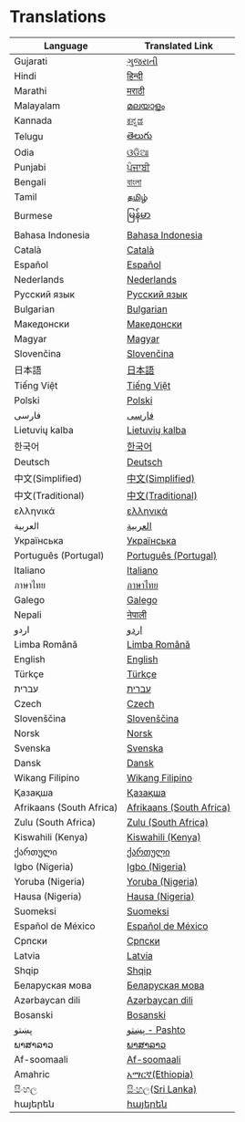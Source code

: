 # Translations

| Language                 | Translated Link                               |
|--------------------------|-----------------------------------------------|
| Gujarati                 | [ગુજરાતી](README.guj.md)                      |
| Hindi                    | [हिन्दी](README.hi.md)                        |
| Marathi                  | [मराठी](README.mr.md)                         |
| Malayalam                | [മലയാളം](README.ml.md)                        |
| Kannada                  | [ಕನ್ನಡ](README.ka.md)                         |
| Telugu                   | [తెలుగు](README.te.md)                        |
| Odia                     | [ଓଡିଆ](README.od.md)                          |
| Punjabi                  | [ਪੰਜਾਬੀ](README.pb.md)                        |
| Bengali                  | [বাংলা](README.bn.md)                         |
| Tamil                    | [தமிழ்](README.ta.md)                         |
| Burmese                  | [မြန်မာ](README.mm_unicode.md)                |
| Bahasa Indonesia         | [Bahasa Indonesia](README.id.md)              |
| Català                   | [Català](README.ca.md)                        |
| Español                  | [Español](README.es.md)                       |
| Nederlands               | [Nederlands](README.nl.md)                    |
| Русский язык             | [Русский язык](README.ru.md)                  |
| Bulgarian                | [Bulgarian](README.bg.md)                     |
| Македонски               | [Македонски](README.mk.md)                    |
| Magyar                   | [Magyar](README.hu.md)                        |
| Slovenčina               | [Slovenčina](README.slk.md)                   |
| 日本語                      | [日本語](README.ja.md)                           |
| Tiếng Việt               | [Tiếng Việt](README.vn.md)                    |
| Polski                   | [Polski](README.pl.md)                        |
| فارسی                    | [فارسی](README.fa.md)                         |
| Lietuvių kalba           | [Lietuvių kalba](README.lt.md)                |
| 한국어                      | [한국어](README.ko.md)                           |
| Deutsch                  | [Deutsch](README.de.md)                       |
| 中文(Simplified)           | [中文(Simplified)](README.zh-cn.md)             |
| 中文(Traditional)          | [中文(Traditional)](README.zh-tw.md)            |
| ελληνικά                 | [ελληνικά](README.gr.md)                      |
| العربية                  | [العربية](README.ar.md)                       |
| Українська               | [Українська](README.ua.md)                    |
| Português (Portugal)     | [Português (Portugal)](README.pt-pt.md)       |
| Italiano                 | [Italiano](README.it.md)                      |
| ภาษาไทย                  | [ภาษาไทย](README.th.md)                       |
| Galego                   | [Galego](README.gl.md)                        |
| Nepali                   | [नेपाली](README.np.md)                        |
| اردو                     | [اردو](README.ur.md)                          |
| Limba Română             | [Limba Română](README.ro.md)                  |
| English                  | [English](../README.md)                       |
| Türkçe                   | [Türkçe](README.tr.md)                        |
| עברית                    | [עברית](README.hb.md)                         |
| Czech                    | [Czech](README.cs.md)                         |
| Slovenščina              | [Slovenščina](README.sl.md)                   |
| Norsk                    | [Norsk](README.no.md)                         |
| Svenska                  | [Svenska](README.se.md)                       |
| Dansk                    | [Dansk](README.da.md)                         |
| Wikang Filipino          | [Wikang Filipino](README.tl.md)               |
| Қазақша                  | [Қазақша](README.kz.md)                       |
| Afrikaans (South Africa) | [Afrikaans (South Africa)](README.afk.md)     |
| Zulu (South Africa)      | [Zulu (South Africa)](README.zul.md)          |
| Kiswahili (Kenya)        | [Kiswahili (Kenya)](README.kws.md)            |
| ქართული                  | [ქართული](README.ge.md)                       |
| Igbo (Nigeria)           | [Igbo (Nigeria)](README.igb.md)               |
| Yoruba (Nigeria)         | [Yoruba (Nigeria)](README.yor.md)             |
| Hausa (Nigeria)          | [Hausa (Nigeria)](README.hau.md)              |
| Suomeksi                 | [Suomeksi](README.fi.md)                      |
| Español de México        | [Español de México](README.mx.md)             |
| Српски                   | [Српски](README.sr.md)                        |
| Latvia                   | [Latvia](README.lv.md)                        |
| Shqip                    | [Shqip](README.al.md)                         |
| Беларуская мова          | [Беларуская мова](README.by.md)               |
| Azərbaycan dili          | [Azərbaycan dili](translations/README.aze.md) |
| Bosanski                 | [Bosanski](README.bih.md)                     |
| پښتو                     | [پښتو - Pashto](README.ps.md)                 |
| ພາສາລາວ                  | [ພາສາລາວ](README.la.md)                       |
| Af-soomaali              | [Af-soomaali](README.so.md)                   |
| Amahric                  | [አማርኛ(Ethiopia)](README.am.md)                |
| සිංහල                    | [සිංහල(Sri Lanka)](README.si.md)              |
| հայերեն                  | [հայերեն](README.arm.md)                      |
